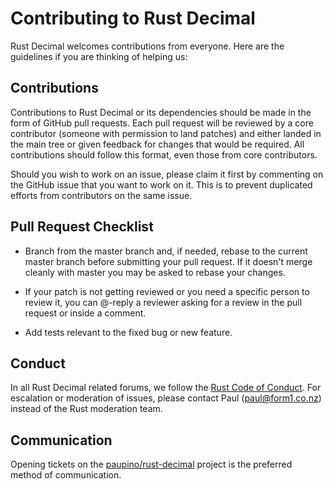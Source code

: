 # Contributing to Rust Decimal

Rust Decimal welcomes contributions from everyone. Here are the guidelines if you are
thinking of helping us:

## Contributions

Contributions to Rust Decimal or its dependencies should be made in the form of GitHub
pull requests. Each pull request will be reviewed by a core contributor
(someone with permission to land patches) and either landed in the main tree or
given feedback for changes that would be required. All contributions should
follow this format, even those from core contributors.

Should you wish to work on an issue, please claim it first by commenting on
the GitHub issue that you want to work on it. This is to prevent duplicated
efforts from contributors on the same issue.

## Pull Request Checklist

- Branch from the master branch and, if needed, rebase to the current master
  branch before submitting your pull request. If it doesn't merge cleanly with
  master you may be asked to rebase your changes.

- If your patch is not getting reviewed or you need a specific person to review
  it, you can @-reply a reviewer asking for a review in the pull request or inside a
  comment.

- Add tests relevant to the fixed bug or new feature.

## Conduct

In all Rust Decimal related forums, we follow the [Rust Code of
Conduct](https://www.rust-lang.org/conduct.html).  For escalation or moderation of
issues, please contact Paul (paul@form1.co.nz) instead of the Rust
moderation team.

## Communication

Opening tickets on the
[paupino/rust-decimal](https://github.com/paupino/rust-decimal) project is the preferred method of communication. 
